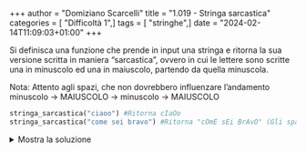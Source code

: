 +++
author = "Domiziano Scarcelli"
title = "1.019 - Stringa sarcastica"
categories = [ "Difficoltà 1",]
tags = [ "stringhe",]
date = "2024-02-14T11:09:03+01:00"
+++

Si definisca una funzione che prende in input una stringa e ritorna la sua versione scritta in maniera “sarcastica”, ovvero in cui le lettere sono scritte una in minuscolo ed una in maiuscolo, partendo da quella minuscola.

Nota: Attento agli spazi, che non dovrebbero influenzare l’andamento minuscolo → MAIUSCOLO → minuscolo → MAIUSCOLO

```python
stringa_sarcastica("ciaoo") #Ritorna cIaOo
stringa_sarcastica("come sei bravo") #Ritorna "cOmE sEi BrAvO" (Gli spazi non vengono contati)
```

<details>
<summary>Mostra la soluzione</summary>

```python
def stringa_sarcastica(stringa):
    risultato = ""
    contatore = 0
    for lettera in stringa:
        if contatore % 2 == 0:
            risultato += lettera.lower()
        else:
            risultato += lettera.upper()
        if lettera != " ":
            contatore += 1
    return risultato
```
</details>
